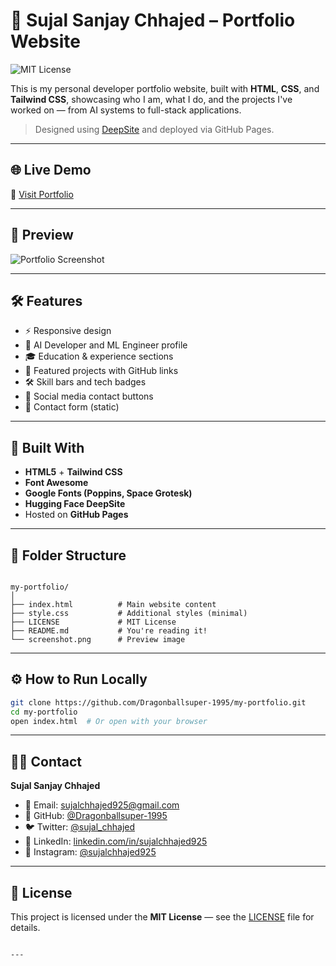 
# 🧠 Sujal Sanjay Chhajed – Portfolio Website

![MIT License](https://img.shields.io/badge/License-MIT-green.svg)

This is my personal developer portfolio website, built with **HTML**, **CSS**, and **Tailwind CSS**, showcasing who I am, what I do, and the projects I've worked on — from AI systems to full-stack applications.

> Designed using [DeepSite](https://huggingface.co/spaces/SujalChhajed925/sujal-sanjay-chhajed-portfolio) and deployed via GitHub Pages.

---

## 🌐 Live Demo

🔗 [Visit Portfolio](https://dragonballsuper-1995.github.io/my-portfolio/)

---

## 📸 Preview

![Portfolio Screenshot](./f0117f3b-2288-446e-8f39-329842b22989.png)

---

## 🛠️ Features

- ⚡ Responsive design
- 🧬 AI Developer and ML Engineer profile
- 🎓 Education & experience sections
- 💼 Featured projects with GitHub links
- 🛠️ Skill bars and tech badges
- 📱 Social media contact buttons
- 📨 Contact form (static)

---

## 🚀 Built With

- **HTML5** + **Tailwind CSS**
- **Font Awesome**
- **Google Fonts (Poppins, Space Grotesk)**
- **Hugging Face DeepSite**
- Hosted on **GitHub Pages**

---

## 🧩 Folder Structure

```

my-portfolio/
│
├── index.html          # Main website content
├── style.css           # Additional styles (minimal)
├── LICENSE             # MIT License
├── README.md           # You're reading it!
└── screenshot.png      # Preview image

````

---

## ⚙️ How to Run Locally

```bash
git clone https://github.com/Dragonballsuper-1995/my-portfolio.git
cd my-portfolio
open index.html  # Or open with your browser
````

---

## 🙋‍♂️ Contact

**Sujal Sanjay Chhajed**

* 📧 Email: [sujalchhajed925@gmail.com](mailto:sujalchhajed925@gmail.com)
* 🐙 GitHub: [@Dragonballsuper-1995](https://github.com/Dragonballsuper-1995)
* 🐦 Twitter: [@sujal\_chhajed](https://x.com/sujal_chhajed)
* 💼 LinkedIn: [linkedin.com/in/sujalchhajed925](https://linkedin.com/in/sujalchhajed925)
* 📸 Instagram: [@sujalchhajed925](https://instagram.com/sujalchhajed925)

---

## 📄 License

This project is licensed under the **MIT License** — see the [LICENSE](./LICENSE) file for details.

````

---